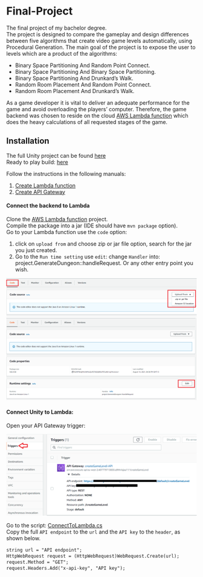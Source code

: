 # Final-Project

The final project of my bachelor degree.        
The project is designed to compare the gameplay
and design differences between five algorithms that
create video game levels automatically, using Procedural Generation.
The main goal of the project is to expose the user to levels which are
a product of the algorithms:
    
- Binary Space Partitioning And Random Point Connect.
- Binary Space Partitioning And Binary Space Partitioning.
- Binary Space Partitioning And Drunkard’s Walk.
- Random Room Placement And Random Point Connect.
- Random Room Placement And Drunkard’s Walk.

As a game developer it is vital to deliver an adequate performance for
the game and avoid overloading the players’ computer.
Therefore, the game backend was chosen to reside on the cloud 
[AWS Lambda function](https://github.com/ChenOst/procedural-gen-backend) which does the heavy calculations of all requested
stages of the game.

## Installation 

The full Unity project can be found [here](https://drive.google.com/file/d/1DbqsatmBuFdpSCTQbFHp9exXPX0o9bhl/view)  
Ready to play build: [here](https://drive.google.com/file/d/12X4FReN9-PRvuEUIo4-PGeNnODzdhX8t/view?usp=sharing)

Follow the instructions in the following manuals:  
1. [Create Lambda function](https://www.youtube.com/watch?v=Hatm94yZ5t8&list=WL&index=17&ab_channel=NKTStudios)
1. [Create API Gateway](https://www.youtube.com/watch?v=5YZZSsYSp88&list=WL&index=17&t=244s&ab_channel=NKTStudios)

#### Connect the backend to Lambda 

Clone the [AWS Lambda function](https://github.com/ChenOst/procedural-gen-backend) project.  
Compile the package into a jar (IDE should have `mvn package` option).  
Go to your Lambda function use the `code` option:
1. click on `upload from` and choose zip or jar file option, search for the jar you just created.
1. Go to the `Run time setting` use `edit`: change `Handler` into: project.GenerateDungeon::handleRequest.
Or any other entry point you wish.

<img src="images/uploadjar.png"> 

<img src="images/settings.png"> 

#### Connect Unity to Lambda: 
Open your API Gateway trigger: 

<img src="images/APIGATEWAY.png"> 

Go to the script: [ConnectToLambda.cs](https://github.com/ChenOst/final-project/blob/main/game/Assets/Scripts/Game%20Manager%20Scripts/Lambda%20Scripts/ConnectToLambda.cs)  
Copy the full `API endpoint` to the `url` and the `API key` to the `header`, as shown below.
```
string url = "API endpoint";
HttpWebRequest request = (HttpWebRequest)WebRequest.Create(url);
request.Method = "GET";
request.Headers.Add("x-api-key", "API key");
```

